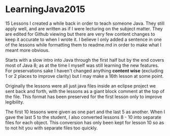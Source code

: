 # LearningJava2015
15 Lessons I created a while back in order to teach someone Java.  They still apply well, and are written as if I were lecturing on the subject matter.  They are edited for Github viewing but there are very few content changes to keep it accurate to when I wrote it.  I believe I only added a sentence in one of the lessons while formatting them to readme.md in order to make what I meant more obvious.

Starts with a slow intro into Java through the first half but by the end covers most of Java 8; as at the time I myself was still learning the new features.  For preservations sake I haven't changed anything **content wise** (excluding 1 or 2 places to improve clarity) but I may make a 16th lesson at some point.

Originally the lessons were all just java files inside an eclipse project we sent back and forth, with the lessons as a giant block comment at the top of the file.  This format has been preserved for the first lesson only to improve legibility.

The first 10 lessons were given as one part and the last 5 as another.  When I gave the last 5 to the student, I also converted lessons 8 - 10 into separate files for each object.  This conversion has only been kept for lesson 10 so as to not hit you with separate files too quickly.
